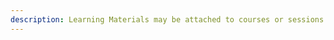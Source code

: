 ```yaml
---
description: Learning Materials may be attached to courses or sessions. In order to be used with Ilios, materials must be tagged with certain additional information. This is covered in the chapters contained below.
---
```

